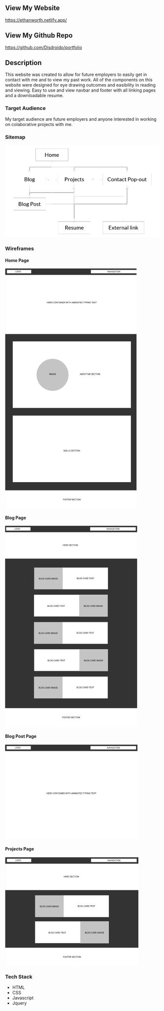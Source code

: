 ## View My Website
https://ethanworth.netlify.app/

## View My Github Repo
https://github.com/Disdroido/portfolio

## Description
This website was created to allow for future employers to easily get in contact with me and to view my past work. All of the components on this website were designed for eye drawing outcomes and easibility in reading and viewing. Easy to use and view navbar and footer with all linking pages and a downloadable resume.
### Target Audience
My target audience are future employers and anyone interested in working on colaborative projects with me.
### Sitemap
![Sitemap](https://github.com/Disdroido/portfolio/blob/master/docs/sitemap.png)
### Wireframes
#### Home Page
![Home Page Wirefram](https://github.com/Disdroido/portfolio/blob/master/docs/home-wireframe.PNG)
#### Blog Page
![Blog Page Wirefram](https://github.com/Disdroido/portfolio/blob/master/docs/blog-wireframe.PNG)
#### Blog Post Page
![Blog Post Page Wirefram](https://github.com/Disdroido/portfolio/blob/master/docs/blog-post-wireframe.PNG)
#### Projects Page
![Projects Page Wirefram](https://github.com/Disdroido/portfolio/blob/master/docs/projects-wireframe.PNG)
### Tech Stack
* HTML
* CSS
* Javascript
* Jquery